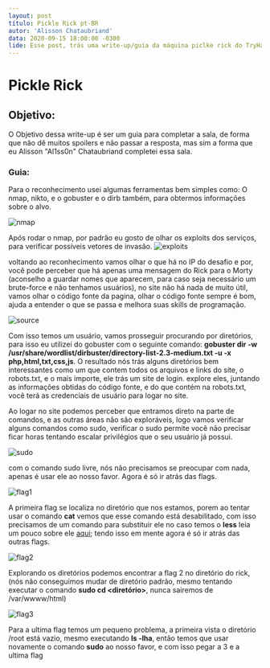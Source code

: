 ```yaml
---
layout: post
título: Pickle Rick pt-BR
autor: 'Alisson Chataubriand'
data: 2020-09-15 18:00:00 -0300
lide: Esse post, trás uma write-up/guia da máquina piclke rick do TryHackMe, voltado para a logica de como fiz o CTF.
---
```


# Pickle Rick

## Objetivo:
O Objetivo dessa write-up é ser um guia para completar a sala, de forma que não dê muitos spoilers e não passar a resposta, mas sim a forma que eu Alisson "Al1ss0n" Chataubriand completei essa sala.

### Guia:
Para o reconhecimento usei algumas ferramentas bem simples como: O nmap, nikto, e o gobuster e o dirb também, para obtermos informações sobre o alvo.

![nmap](https://i.imgur.com/6tQMwBq.png)

Após rodar o nmap, por padrão eu gosto de olhar os exploits dos serviços, para verificar possíveis vetores de invasão.
![exploits](https://i.imgur.com/Q6hrwQR.png)

voltando ao reconhecimento vamos olhar o que há no IP do desafio e por, você pode perceber que há apenas uma mensagem do Rick para o Morty (aconselho a guardar nomes que aparecem, para caso seja necessário um brute-force e não tenhamos usuários), no site não há nada de muito útil, vamos olhar o código fonte da pagina, olhar o código fonte sempre é bom, ajuda a entender o que se passa e melhora suas skills de programação.

![source](https://i.imgur.com/ghwTsPm.jpg)

Com isso temos um usuário, vamos prosseguir procurando por diretórios, para isso eu utilizei do gobuster com o seguinte comando: **gobuster dir -w /usr/share/wordlist/dirbuster/directory-list-2.3-medium.txt -u <site> -x php,html,txt,css,js**.
O resultado nós trás alguns diretórios bem interessantes como um que contem todos os arquivos e links do site, o robots.txt, e o mais importe, ele trás um site de login. explore eles, juntando as informações obtidas do código fonte, e do que contém na robots.txt, você terá as credenciais de usuário para logar no site.

Ao logar no site podemos perceber que entramos direto na parte de comandos, e as outras áreas não são exploráveis, logo vamos verificar alguns comandos como sudo, verificar o sudo permite você não precisar ficar horas tentando escalar privilégios que o seu usuário já possui.

![sudo](https://i.imgur.com/5uB1Mmy.png)

com o comando sudo livre, nós não precisamos se preocupar com nada, apenas é usar ele ao nosso favor. Agora é só ir atrás das flags.

![flag1](https://i.imgur.com/3mxwOU3.png)

A primeira flag se localiza no diretório que nos estamos, porem ao tentar usar o comando **cat** vemos que esse comando está desabilitado, com isso precisamos de um comando para substituir ele no caso temos o **less** leia um pouco sobre ele [aqui](https://www.webhostface.com/kb/knowledgebase/linux-less-command/); tendo isso em mente agora é só ir atrás das outras flags.

![flag2](https://i.imgur.com/JgRS7pQ.png)

Explorando os diretórios podemos encontrar a flag 2 no diretório do rick, (nós não conseguimos mudar de diretório padrão, mesmo tentando executar o comando **sudo cd <diretório>**, nunca sairemos de /var/wwww/html)

![flag3](https://i.imgur.com/CFgjFcZ.png)

Para a ultima flag temos um pequeno problema, a primeira vista o diretório /root está vazio, mesmo executando **ls -lha**, então temos que usar novamente o comando **sudo** ao nosso favor, e com isso pegar a 3 e a ultima flag
